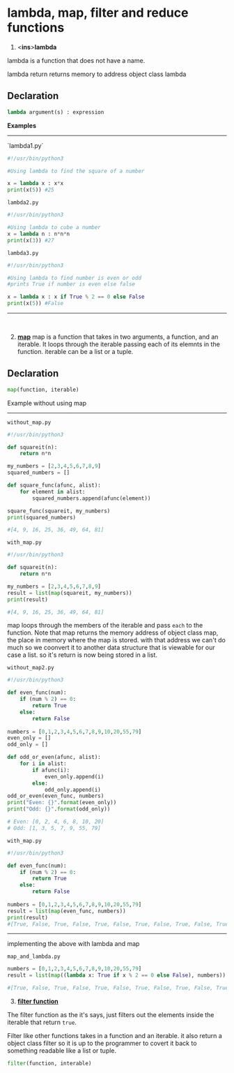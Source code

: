 # lambda, map, filter and reduce functions

1. <**ins**>**lambda**</ins>

lambda is a function that does not have a name.

lambda return returns memory to address object class lambda

## Declaration

```py
lambda argument(s) : expression
```

**Examples**
<hr>
`lambda1.py`

```py
#!/usr/bin/python3

#Using lambda to find the square of a number

x = lambda x : x*x
print(x(5)) #25
```

`lambda2.py`

```py
#!/usr/bin/python3

#Using lambda to cube a number
x = lambda n : n*n*n
print(x(3)) #27
```
`lambda3.py`

```py
#!/usr/bin/python3

#Using lambda to find number is even or odd
#prints True if number is even else false

x = lambda x : x if True % 2 == 0 else False
print(x(5)) #False
```
<hr><br>

2. <ins>**map**</ins>
map is a function that takes in two arguments, a function, and an iterable. It loops through the iterable passing each of its elemnts in the function. iterable can be a list or a tuple.

## Declaration

```py
map(function, iterable)
```

Example without using map
<hr>

`without_map.py`

```py
#!/usr/bin/python3

def squareit(n):
    return n*n

my_numbers = [2,3,4,5,6,7,8,9]
squared_numbers = []

def square_func(afunc, alist):
    for element in alist:
        squared_numbers.append(afunc(element))

square_func(squareit, my_numbers)
print(squared_numbers)

#[4, 9, 16, 25, 36, 49, 64, 81]
```

`with_map.py`
```py
#!/usr/bin/python3

def squareit(n):
    return n*n

my_numbers = [2,3,4,5,6,7,8,9]
result = list(map(squareit, my_numbers))
print(result)

#[4, 9, 16, 25, 36, 49, 64, 81]
```

map loops through the members of the iterable and pass `each` to the function. Note that map returns the memory address of object class map, the place in memory where the map is stored. with that address we can't do much so we coonvert it to another data structure that is viewable for our case a list. so it's return is now being stored in a list.

`without_map2.py`

```py
#!/usr/bin/python3

def even_func(num):
    if (num % 2) == 0:
        return True
    else:
        return False
    
numbers = [0,1,2,3,4,5,6,7,8,9,10,20,55,79]
even_only = []
odd_only = []

def odd_or_even(afunc, alist):
    for i in alist:
        if afunc(i):
            even_only.append(i)
        else:
            odd_only.append(i)
odd_or_even(even_func, numbers)
print("Even: {}".format(even_only))
print("Odd: {}".format(odd_only))

# Even: [0, 2, 4, 6, 8, 10, 20]
# Odd: [1, 3, 5, 7, 9, 55, 79]
```

`with_map.py`

```py
#!/usr/bin/python3

def even_func(num):
    if (num % 2) == 0:
        return True
    else:
        return False
    
numbers = [0,1,2,3,4,5,6,7,8,9,10,20,55,79]
result = list(map(even_func, numbers))
print(result)
#[True, False, True, False, True, False, True, False, True, False, True, True, False, False]
```
<hr>
implementing the above with lambda and map

`map_and_lambda.py`

```py
numbers = [0,1,2,3,4,5,6,7,8,9,10,20,55,79]
result = list(map((lambda x: True if x % 2 == 0 else False), numbers))

#[True, False, True, False, True, False, True, False, True, False, True, True, False, False]
```
3. <ins>**filter function**</ins>

The filter function as the it's says, just filters out the elements inside the iterable that return `true`.

Filter like other functions takes in a function and an iterable. it also return a object class filter so it is up to the programmer to covert it back to something readable like a list or tuple.

```py
filter(function, interable)
```